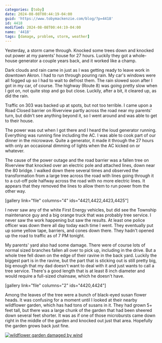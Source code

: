 ```yaml
---
categories: [toby]
date: 2024-08-08T00:44:19-04:00
guid: 'https://www.tobymackenzie.com/blog/?p=4418'
id: 4418
modified: 2024-08-08T00:44:19-04:00
name: '4418'
tags: [damage, problem, storm, weather]
---
```


Yesterday, a storm came through.  Knocked some trees down and knocked out power at my parents' house for 27 hours.  Luckily they got a whole-house generator a couple years back, and it worked like a champ.

<!--more-->

Dark clouds and rain came in just as I was getting ready to leave work in downtown Akron.  I had to run through pouring rain.  My car's windows were all fogged up so I had to wait to defrost them.  The rain slowed soon after I got in my car, of course.  The highway (Route 8) was going pretty slow when I got on, not quite stop and go but close.  Luckily, after a bit, it cleared up, as did the rain.

Traffic on 303 was backed up at spots, but not too terrible.  I came upon a Road Closed barrier on Riverview partly across the road near my parents' turn, but didn't see anything beyond it, so I went around and was able to get to their house.

The power was out when I got there and I heard the loud generator running.  Everything was running fine including the AC.  I was able to cook part of our dinner in the microwave.  Quite a generator, it made it through the 27 hours with only an occasional dimming of lights when the AC kicked on or whatever.

The cause of the power outage and the road barrier was a fallen tree on Riverview that knocked over an electric pole and attached lines, down near the 80 bridge.  I walked down there several times and observed the transformation from a large tree across the road with lines going through it to a cut-off pole halfway across the road with no more electric lines.  It appears that they removed the lines to allow them to run power from the other way.

[gallery link="file" columns="4" ids="4421,4422,4423,4425"]

I never saw any of the white First Energy vehicles, but did see the Township maintenance guy and a big orange truck that was probably tree service.  I never saw the work happening but saw the results.  At least one police officer was down there all day today each time I went.  They eventually put up some yellow tape, barriers, and cones down there.  They hadn't opened up the road to traffic as of 7 PM tonight.

My parents' yard also had some damage.  There were of course lots of normal sized branches fallen all over to pick up, including in the drive.  But a whole tree fell down on the edge of their ravine in the back yard.  Luckily the biggest part is in the ravine, but the part that is sticking out is still pretty big, big enough that my dad doesn't want to deal with it and just wants to call a tree service.  There's a good length that is at least 8 inch diameter and would require a full-sized chainsaw, which he doesn't have.

[gallery link="file" columns="2" ids="4420,4424"]

Among the leaves of the tree were a bunch of black-eyed susan flower heads.  It was confusing for a moment until I looked at their nearby wildflower garden, which has had tons of susans in it.  They had grown 5+ feet tall, but there was a large chunk of the garden that had been sheered down several feet shorter.  It was as if one of those microbursts came down right in the middle of the garden and knocked out just that area.  Hopefully the garden grows back just fine.

[![wildflower garden damaged by wind](https://www.tobymackenzie.com/_/wp-content/uploads/2024/08/20240807_112124-1024x768.jpg)](https://www.tobymackenzie.com/_/wp-content/uploads/2024/08/20240807_112124.jpg)
